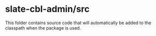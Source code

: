 # slate-cbl-admin/src

This folder contains source code that will automatically be added to the classpath when
the package is used.
